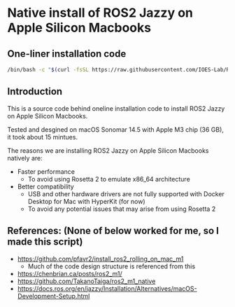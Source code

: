 # Native install of ROS2 Jazzy on Apple Silicon Macbooks

## One-liner installation code

```bash
/bin/bash -c "$(curl -fsSL https://raw.githubusercontent.com/IOES-Lab/ROS2_Jazzy_MacOS_Native_AppleSilicon/main/install.sh)"
```

## Introduction
This is a source code behind oneline installation code to install ROS2 Jazzy on Apple Silicon Macbooks.

Tested and desgined on macOS Sonomar 14.5 with Apple M3 chip (36 GB), it took about 15 mintues.

The reasons we are installing ROS2 Jazzy on Apple Silicon Macbooks natively are:
- Faster performance
  - To avoid using Rosetta 2 to emulate x86_64 architecture
- Better compatibility
  - USB and other hardware drivers are not fully supported with Docker Desktop for Mac with HyperKit (for now)
  - To avoid any potential issues that may arise from using Rosetta 2

## References: (None of below worked for me, so I made this script)
- https://github.com/pfavr2/install_ros2_rolling_on_mac_m1
  - Much of the code design structure is referenced from this
- https://chenbrian.ca/posts/ros2_m1/
- https://github.com/TakanoTaiga/ros2_m1_native
- https://docs.ros.org/en/jazzy/Installation/Alternatives/macOS-Development-Setup.html
